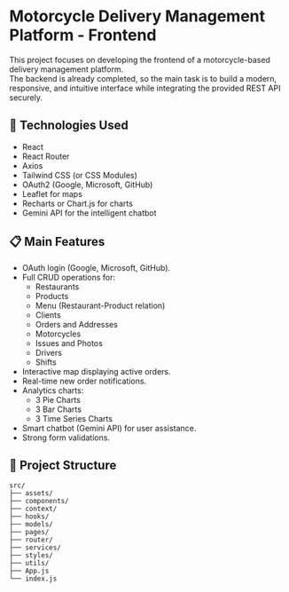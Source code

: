 # Motorcycle Delivery Management Platform - Frontend

This project focuses on developing the frontend of a motorcycle-based delivery management platform.  
The backend is already completed, so the main task is to build a modern, responsive, and intuitive interface while integrating the provided REST API securely.

## 🚀 Technologies Used

- React
- React Router
- Axios
- Tailwind CSS (or CSS Modules)
- OAuth2 (Google, Microsoft, GitHub)
- Leaflet for maps
- Recharts or Chart.js for charts
- Gemini API for the intelligent chatbot

## 📋 Main Features

- OAuth login (Google, Microsoft, GitHub).
- Full CRUD operations for:
  - Restaurants
  - Products
  - Menu (Restaurant-Product relation)
  - Clients
  - Orders and Addresses
  - Motorcycles
  - Issues and Photos
  - Drivers
  - Shifts
- Interactive map displaying active orders.
- Real-time new order notifications.
- Analytics charts:
  - 3 Pie Charts
  - 3 Bar Charts
  - 3 Time Series Charts
- Smart chatbot (Gemini API) for user assistance.
- Strong form validations.

## 📂 Project Structure

```plaintext
src/
├── assets/
├── components/
├── context/
├── hooks/
├── models/
├── pages/
├── router/
├── services/
├── styles/
├── utils/
├── App.js
└── index.js